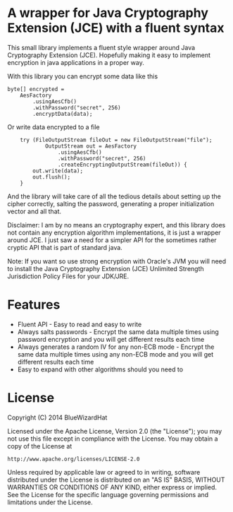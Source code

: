 A wrapper for Java Cryptography Extension (JCE) with a fluent syntax
=========================================================================

This small library implements a fluent style wrapper around Java Cryptography Extension (JCE). Hopefully making it easy to implement encryption in java applications in a proper way.

With this library you can encrypt some data like this

	byte[] encrypted =
		AesFactory
			.usingAesCfb()
			.withPassword("secret", 256)
			.encryptData(data);

Or write data encrypted to a file

		try (FileOutputStream fileOut = new FileOutputStream("file");
				OutputStream out = AesFactory
					.usingAesCfb()
					.withPassword("secret", 256)
					.createEncryptingOutputStream(fileOut)) {
			out.write(data);
			out.flush();
		}

And the library will take care of all the tedious details about setting up the cipher correctly, salting the password, generating a proper initialization vector and all that.

Disclaimer: I am by no means an cryptography expert, and this library does not contain any encryption algorithm implementations, it is just a wrapper around JCE. I just saw a need for a simpler API for the sometimes rather cryptic API that is part of standard java.

Note: If you want so use strong encryption with Oracle's JVM you will need to install the Java Cryptography Extension (JCE) Unlimited Strength Jurisdiction Policy Files for your JDK/JRE.


# Features

* Fluent API - Easy to read and easy to write
* Always salts passwords - Encrypt the same data multiple times using password encryption and you will get different results each time
* Always generates a random IV for any non-ECB mode - Encrypt the same data multiple times using any non-ECB mode and you will get different results each time
* Easy to expand with other algorithms should you need to


# License

Copyright (C) 2014 BlueWizardHat

Licensed under the Apache License, Version 2.0 (the "License");
you may not use this file except in compliance with the License.
You may obtain a copy of the License at

    http://www.apache.org/licenses/LICENSE-2.0

Unless required by applicable law or agreed to in writing, software
distributed under the License is distributed on an "AS IS" BASIS,
WITHOUT WARRANTIES OR CONDITIONS OF ANY KIND, either express or implied.
See the License for the specific language governing permissions and
limitations under the License.


